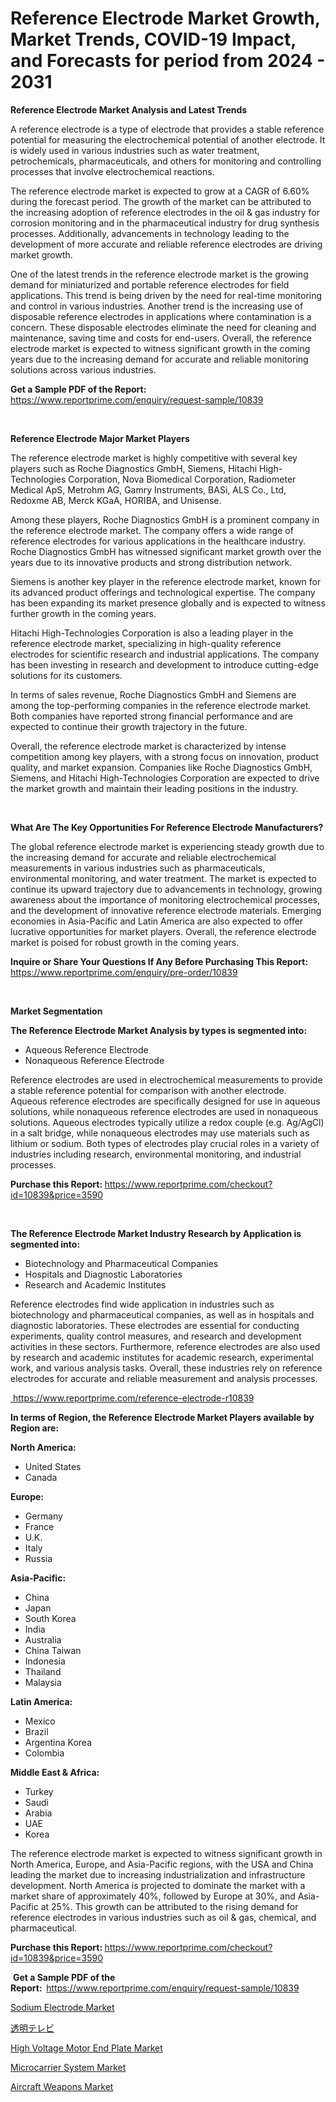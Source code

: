 <p><h1>Reference Electrode Market Growth, Market Trends, COVID-19 Impact, and Forecasts for period from 2024 - 2031</h1></p><p><strong>Reference Electrode Market Analysis and Latest Trends</strong></p>
<p><p>A reference electrode is a type of electrode that provides a stable reference potential for measuring the electrochemical potential of another electrode. It is widely used in various industries such as water treatment, petrochemicals, pharmaceuticals, and others for monitoring and controlling processes that involve electrochemical reactions.</p><p>The reference electrode market is expected to grow at a CAGR of 6.60% during the forecast period. The growth of the market can be attributed to the increasing adoption of reference electrodes in the oil & gas industry for corrosion monitoring and in the pharmaceutical industry for drug synthesis processes. Additionally, advancements in technology leading to the development of more accurate and reliable reference electrodes are driving market growth.</p><p>One of the latest trends in the reference electrode market is the growing demand for miniaturized and portable reference electrodes for field applications. This trend is being driven by the need for real-time monitoring and control in various industries. Another trend is the increasing use of disposable reference electrodes in applications where contamination is a concern. These disposable electrodes eliminate the need for cleaning and maintenance, saving time and costs for end-users. Overall, the reference electrode market is expected to witness significant growth in the coming years due to the increasing demand for accurate and reliable monitoring solutions across various industries.</p></p>
<p><strong>Get a Sample PDF of the Report:&nbsp;</strong> <a href="https://www.reportprime.com/enquiry/request-sample/10839">https://www.reportprime.com/enquiry/request-sample/10839</a></p>
<p>&nbsp;</p>
<p><strong>Reference Electrode Major Market Players</strong></p>
<p><p>The reference electrode market is highly competitive with several key players such as Roche Diagnostics GmbH, Siemens, Hitachi High-Technologies Corporation, Nova Biomedical Corporation, Radiometer Medical ApS, Metrohm AG, Gamry Instruments, BASi, ALS Co., Ltd, Redoxme AB, Merck KGaA, HORIBA, and Unisense.</p><p>Among these players, Roche Diagnostics GmbH is a prominent company in the reference electrode market. The company offers a wide range of reference electrodes for various applications in the healthcare industry. Roche Diagnostics GmbH has witnessed significant market growth over the years due to its innovative products and strong distribution network.</p><p>Siemens is another key player in the reference electrode market, known for its advanced product offerings and technological expertise. The company has been expanding its market presence globally and is expected to witness further growth in the coming years.</p><p>Hitachi High-Technologies Corporation is also a leading player in the reference electrode market, specializing in high-quality reference electrodes for scientific research and industrial applications. The company has been investing in research and development to introduce cutting-edge solutions for its customers.</p><p>In terms of sales revenue, Roche Diagnostics GmbH and Siemens are among the top-performing companies in the reference electrode market. Both companies have reported strong financial performance and are expected to continue their growth trajectory in the future.</p><p>Overall, the reference electrode market is characterized by intense competition among key players, with a strong focus on innovation, product quality, and market expansion. Companies like Roche Diagnostics GmbH, Siemens, and Hitachi High-Technologies Corporation are expected to drive the market growth and maintain their leading positions in the industry.</p></p>
<p>&nbsp;</p>
<p><strong>What Are The Key Opportunities For Reference Electrode Manufacturers?</strong></p>
<p><p>The global reference electrode market is experiencing steady growth due to the increasing demand for accurate and reliable electrochemical measurements in various industries such as pharmaceuticals, environmental monitoring, and water treatment. The market is expected to continue its upward trajectory due to advancements in technology, growing awareness about the importance of monitoring electrochemical processes, and the development of innovative reference electrode materials. Emerging economies in Asia-Pacific and Latin America are also expected to offer lucrative opportunities for market players. Overall, the reference electrode market is poised for robust growth in the coming years.</p></p>
<p><strong>Inquire or Share Your Questions If Any Before Purchasing This Report:</strong> <a href="https://www.reportprime.com/enquiry/pre-order/10839">https://www.reportprime.com/enquiry/pre-order/10839</a></p>
<p>&nbsp;</p>
<p><strong>Market Segmentation</strong></p>
<p><strong>The Reference Electrode Market Analysis by types is segmented into:</strong></p>
<p><ul><li>Aqueous Reference Electrode</li><li>Nonaqueous Reference Electrode</li></ul></p>
<p><p>Reference electrodes are used in electrochemical measurements to provide a stable reference potential for comparison with another electrode. Aqueous reference electrodes are specifically designed for use in aqueous solutions, while nonaqueous reference electrodes are used in nonaqueous solutions. Aqueous electrodes typically utilize a redox couple (e.g. Ag/AgCl) in a salt bridge, while nonaqueous electrodes may use materials such as lithium or sodium. Both types of electrodes play crucial roles in a variety of industries including research, environmental monitoring, and industrial processes.</p></p>
<p><strong>Purchase this Report:&nbsp;</strong><a href="https://www.reportprime.com/checkout?id=10839&price=3590">https://www.reportprime.com/checkout?id=10839&price=3590</a></p>
<p>&nbsp;</p>
<p><strong>The Reference Electrode Market Industry Research by Application is segmented into:</strong></p>
<p><ul><li>Biotechnology and Pharmaceutical Companies</li><li>Hospitals and Diagnostic Laboratories</li><li>Research and Academic Institutes</li></ul></p>
<p><p>Reference electrodes find wide application in industries such as biotechnology and pharmaceutical companies, as well as in hospitals and diagnostic laboratories. These electrodes are essential for conducting experiments, quality control measures, and research and development activities in these sectors. Furthermore, reference electrodes are also used by research and academic institutes for academic research, experimental work, and various analysis tasks. Overall, these industries rely on reference electrodes for accurate and reliable measurement and analysis processes.</p></p>
<p><a href="https://www.reportprime.com/reference-electrode-r10839">&nbsp;https://www.reportprime.com/reference-electrode-r10839</a></p>
<p><strong>In terms of Region, the Reference Electrode Market Players available by Region are:</strong></p>
<p>
    <p> <strong> North America: </strong>
        <ul>
            <li>United States</li>
            <li>Canada</li>
        </ul>
        </p> 
    <p> <strong> Europe: </strong>
        <ul>
            <li>Germany</li>
            <li>France</li>
            <li>U.K.</li>
            <li>Italy</li>
            <li>Russia</li>
        </ul>
        </p> 
    <p> <strong> Asia-Pacific: </strong>
        <ul>
            <li>China</li>
            <li>Japan</li>
            <li>South Korea</li>
            <li>India</li>
            <li>Australia</li>
            <li>China Taiwan</li>
            <li>Indonesia</li>
            <li>Thailand</li>
            <li>Malaysia</li>
        </ul>
        </p> 
    <p> <strong> Latin America: </strong>
        <ul>
            <li>Mexico</li>
            <li>Brazil</li>
            <li>Argentina Korea</li>
            <li>Colombia</li>
        </ul>
        </p> 
    <p> <strong> Middle East & Africa: </strong>
        <ul>
            <li>Turkey</li>
            <li>Saudi</li>
            <li>Arabia</li>
            <li>UAE</li>
            <li>Korea</li>
        </ul>
    </p>
    </p>
<p><p>The reference electrode market is expected to witness significant growth in North America, Europe, and Asia-Pacific regions, with the USA and China leading the market due to increasing industrialization and infrastructure development. North America is projected to dominate the market with a market share of approximately 40%, followed by Europe at 30%, and Asia-Pacific at 25%. This growth can be attributed to the rising demand for reference electrodes in various industries such as oil & gas, chemical, and pharmaceutical.</p></p>
<p><strong>Purchase this Report: </strong><a href="https://www.reportprime.com/checkout?id=10839&price=3590">https://www.reportprime.com/checkout?id=10839&price=3590</a></p>
<p>&nbsp;<strong>Get a Sample PDF of the Report:&nbsp;&nbsp;</strong><a href="https://www.reportprime.com/enquiry/request-sample/10839">https://www.reportprime.com/enquiry/request-sample/10839</a></p>
<p><strong></strong></p>
<p><p><a href="https://github.com/gladysalidde/Market-Research-Report-List-2/blob/main/sodium-electrode-market.md">Sodium Electrode Market</a></p><p><a href="https://medium.com/@laceyzemlak1/%E9%80%8F%E6%98%8E%E3%81%AA%E3%83%86%E3%83%AC%E3%83%93%E7%94%A3%E6%A5%AD%E5%88%86%E6%9E%90%E3%83%AC%E3%83%9D%E3%83%BC%E3%83%88-%E5%B8%82%E5%A0%B4%E3%81%AE%E8%A6%8F%E6%A8%A1-%E3%82%B7%E3%82%A7%E3%82%A2-%E3%82%A2%E3%83%97%E3%83%AA%E3%82%B1%E3%83%BC%E3%82%B7%E3%83%A7%E3%83%B3-%E5%9C%B0%E5%9F%9F-%E7%AB%B6%E4%BA%89%E6%88%A6%E7%95%A5%E3%81%AB%E3%82%88%E3%82%8B%E3%83%88%E3%83%AC%E3%83%B3%E3%83%89-2024%E5%B9%B4-2031%E5%B9%B4-f8da4ce17bb6">透明テレビ</a></p><p><a href="https://medium.com/@lawrencekelley6262/global-high-voltage-motor-end-plate-market-exploring-market-share-market-trends-and-future-838351f59d96">High Voltage Motor End Plate Market</a></p><p><a href="https://github.com/dimitrishawkinswaynenp91rgz/Market-Research-Report-List-3/blob/main/microcarrier-system-market.md">Microcarrier System Market</a></p><p><a href="https://medium.com/@joeyojholms59/aircraft-weapons-market-size-share-analysis-growth-trends-forecast-2024-2031-ff3edc119357">Aircraft Weapons Market</a></p></p>
